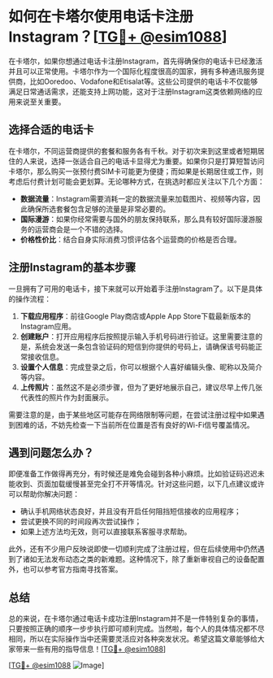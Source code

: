 # 如何在卡塔尔使用电话卡注册Instagram？[[TG💪+ @esim1088](https://t.me/s/esim1088)]

在卡塔尔，如果你想通过电话卡注册Instagram，首先得确保你的电话卡已经激活并且可以正常使用。卡塔尔作为一个国际化程度很高的国家，拥有多种通讯服务提供商，比如Ooredoo、Vodafone和Etisalat等。这些公司提供的电话卡不仅能够满足日常通话需求，还能支持上网功能，这对于注册Instagram这类依赖网络的应用来说至关重要。

## 选择合适的电话卡

在卡塔尔，不同运营商提供的套餐和服务各有千秋。对于初次来到这里或者短期居住的人来说，选择一张适合自己的电话卡显得尤为重要。如果你只是打算短暂访问卡塔尔，那么购买一张预付费SIM卡可能更为便捷；而如果是长期居住或工作，则考虑后付费计划可能会更划算。无论哪种方式，在挑选时都应关注以下几个方面：

- **数据流量**：Instagram需要消耗一定的数据流量来加载图片、视频等内容，因此确保所选套餐包含足够的流量是非常必要的。
- **国际漫游**：如果你经常需要与国外的朋友保持联系，那么具有较好国际漫游服务的运营商会是一个不错的选择。
- **价格性价比**：结合自身实际消费习惯评估各个运营商的价格是否合理。

## 注册Instagram的基本步骤

一旦拥有了可用的电话卡，接下来就可以开始着手注册Instagram了。以下是具体的操作流程：

1. **下载应用程序**：前往Google Play商店或Apple App Store下载最新版本的Instagram应用。
2. **创建账户**：打开应用程序后按照提示输入手机号码进行验证。这里需要注意的是，系统会发送一条包含验证码的短信到你提供的号码上，请确保该号码能正常接收信息。
3. **设置个人信息**：完成登录之后，你可以根据个人喜好编辑头像、昵称以及简介等内容。
4. **上传照片**：虽然这不是必须步骤，但为了更好地展示自己，建议尽早上传几张代表性的照片作为封面展示。

需要注意的是，由于某些地区可能存在网络限制等问题，在尝试注册过程中如果遇到困难的话，不妨先检查一下当前所在位置是否有良好的Wi-Fi信号覆盖情况。

## 遇到问题怎么办？

即便准备工作做得再充分，有时候还是难免会碰到各种小麻烦。比如验证码迟迟未能收到、页面加载缓慢甚至完全打不开等情况。针对这些问题，以下几点建议或许可以帮助你解决问题：

- 确认手机网络状态良好，并且没有开启任何阻挡短信接收的应用程序；
- 尝试更换不同的时间段再次尝试操作；
- 如果上述方法均无效，则可以直接联系客服寻求帮助。

此外，还有不少用户反映说即使一切顺利完成了注册过程，但在后续使用中仍然遇到了诸如无法发布动态之类的新难题。这种情况下，除了重新审视自己的设备配置外，也可以参考官方指南寻找答案。

## 总结

总的来说，在卡塔尔通过电话卡成功注册Instagram并不是一件特别复杂的事情，只要按照正确的顺序一步步执行即可顺利完成。当然啦，每个人的具体情况都不尽相同，所以在实际操作当中还需要灵活应对各种突发状况。希望这篇文章能够给大家带来一些有用的指导信息！[[TG💪+ @esim1088](https://t.me/s/esim1088)]

[[TG💪+ @esim1088](https://t.me/s/esim1088) ![Image](https://i.postimg.cc/4NQfJmqS/Snipaste-2025-05-13-00-14-12.png)]